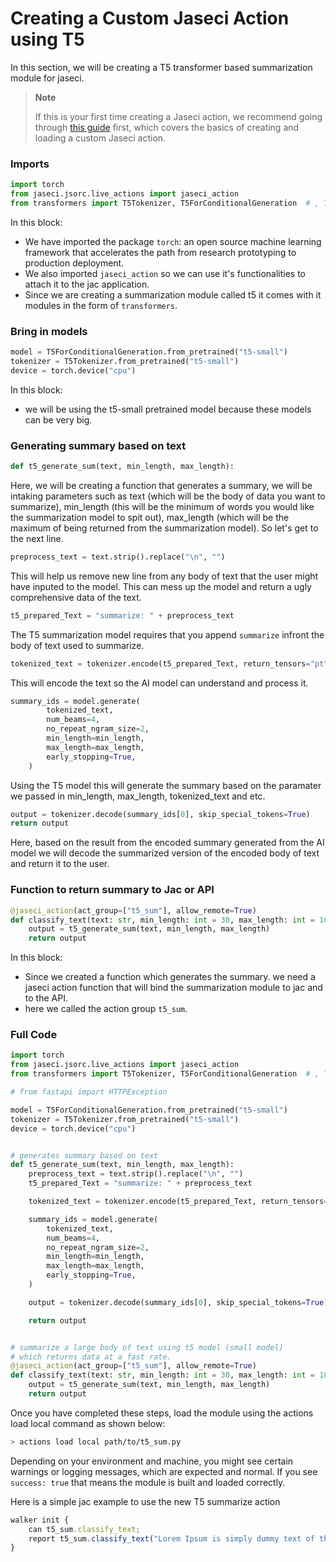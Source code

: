 # Creating a Custom Jaseci Action using T5
In this section, we will be creating a T5 transformer based summarization module for jaseci.
> **Note**
>
> If this is your first time creating a Jaseci action, we recommend going through [this guide](custom_jaseci_module_codelab.md) first, which covers the basics of creating and loading a custom Jaseci action.

### Imports
```py
import torch
from jaseci.jsorc.live_actions import jaseci_action
from transformers import T5Tokenizer, T5ForConditionalGeneration  # , T5Config
```
In this block:
- We have imported the package `torch`: an open source machine learning framework that accelerates the path from research prototyping to production deployment.
- We also imported `jaseci_action` so we can use it's functionalities to attach it to the jac application.
- Since we are creating a summarization module called t5 it comes with it modules in the form of `transformers`.

### Bring in models
```py
model = T5ForConditionalGeneration.from_pretrained("t5-small")
tokenizer = T5Tokenizer.from_pretrained("t5-small")
device = torch.device("cpu")
```

In this block:
- we will be using the t5-small pretrained model because these models can be very big.

### Generating summary based on text

```py
def t5_generate_sum(text, min_length, max_length):
```
Here, we will be creating a function that generates a summary, we will be intaking parameters such as text (which will be the body of data you want to summarize), min_length (this will be the minimum of words you would like the summarization model to spit out), max_length (which will be the maximum of being returned from the summarization model). So let's get to the next line.

```py
preprocess_text = text.strip().replace("\n", "")
```
This will help us remove new line from any body of text that the user might have inputed to the model. This can mess up the model and return a ugly comprehensive data of the text.

```py
t5_prepared_Text = "summarize: " + preprocess_text
```
The T5 summarization model requires that you append `summarize` infront the body of text used to summarize.

```py
tokenized_text = tokenizer.encode(t5_prepared_Text, return_tensors="pt").to(device)
```
This will encode the text so the AI model can understand and process it.

```py
summary_ids = model.generate(
        tokenized_text,
        num_beams=4,
        no_repeat_ngram_size=2,
        min_length=min_length,
        max_length=max_length,
        early_stopping=True,
    )
```
Using the T5 model this will generate the summary based on the paramater we passed in min_length, max_length, tokenized_text and etc.

```py
output = tokenizer.decode(summary_ids[0], skip_special_tokens=True)
return output
```
Here, based on the result from the encoded summary generated from the AI model we will decode the summarized version of the encoded body of text and return it to the user.

### Function to return summary to Jac or API
```py
@jaseci_action(act_group=["t5_sum"], allow_remote=True)
def classify_text(text: str, min_length: int = 30, max_length: int = 100):
    output = t5_generate_sum(text, min_length, max_length)
    return output
```
In this block:
- Since we created a function which generates the summary. we need a jaseci action function that will bind the summarization module to jac and to the API.
- here we called the action group `t5_sum`.

### Full Code
```py
import torch
from jaseci.jsorc.live_actions import jaseci_action
from transformers import T5Tokenizer, T5ForConditionalGeneration  # , T5Config

# from fastapi import HTTPException

model = T5ForConditionalGeneration.from_pretrained("t5-small")
tokenizer = T5Tokenizer.from_pretrained("t5-small")
device = torch.device("cpu")


# generates summary based on text
def t5_generate_sum(text, min_length, max_length):
    preprocess_text = text.strip().replace("\n", "")
    t5_prepared_Text = "summarize: " + preprocess_text

    tokenized_text = tokenizer.encode(t5_prepared_Text, return_tensors="pt").to(device)

    summary_ids = model.generate(
        tokenized_text,
        num_beams=4,
        no_repeat_ngram_size=2,
        min_length=min_length,
        max_length=max_length,
        early_stopping=True,
    )

    output = tokenizer.decode(summary_ids[0], skip_special_tokens=True)

    return output


# summarize a large body of text using t5 model (small model)
# which returns data at a fast rate.
@jaseci_action(act_group=["t5_sum"], allow_remote=True)
def classify_text(text: str, min_length: int = 30, max_length: int = 100):
    output = t5_generate_sum(text, min_length, max_length)
    return output
```

Once you have completed these steps, load the module using the actions load local command as shown below:

```bash
> actions load local path/to/t5_sum.py
```
Depending on your environment and machine, you might see certain warnings or logging messages, which are expected and normal. If you see `success: true` that means the module is built and loaded correctly.

Here is a simple jac example to use the new T5 summarize action
```js
walker init {
    can t5_sum.classify_text;
    report t5_sum.classify_text("Lorem Ipsum is simply dummy text of the printing and typesetting industry. Lorem Ipsum has been the industry's standard dummy text ever since the 1500s, when an unknown printer took a galley of type and scrambled it to make a type specimen book.");
}
```